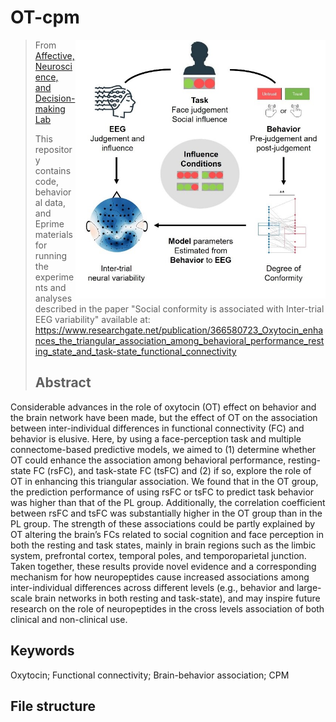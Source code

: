 # OT-cpm

<img src="https://github.com/andlab-um/Trust-untrust-face-judge/blob/main/main_structure.jpg" align="right" width="400px">

> From [Affective, Neuroscience, and Decision-making Lab](https://andlab-um.com)
>
> This repository contains code, behavioral data, and Eprime materials for running the experiments and analyses described in the paper "Social conformity is associated with Inter-trial EEG variability" available at: https://www.researchgate.net/publication/366580723_Oxytocin_enhances_the_triangular_association_among_behavioral_performance_resting_state_and_task-state_functional_connectivity
>
> ## Abstract
Considerable advances in the role of oxytocin (OT) effect on behavior and the brain network have been made, but the effect of OT on the association between inter-individual differences in functional connectivity (FC) and behavior is elusive. Here, by using a face-perception task and multiple connectome-based predictive models, we aimed to (1) determine whether OT could enhance the association among behavioral performance, resting-state FC (rsFC), and task-state FC (tsFC) and (2) if so, explore the role of OT in enhancing this triangular association. We found that in the OT group, the prediction performance of using rsFC or tsFC to predict task behavior was higher than that of the PL group. Additionally, the correlation coefficient between rsFC and tsFC was substantially higher in the OT group than in the PL group. The strength of these associations could be partly explained by OT altering the brain’s FCs related to social cognition and face perception in both the resting and task states, mainly in brain regions such as the limbic system, prefrontal cortex, temporal poles, and temporoparietal junction. Taken together, these results provide novel evidence and a corresponding mechanism for how neuropeptides cause increased associations among inter-individual differences across different levels (e.g., behavior and large-scale brain networks in both resting and task-state), and may inspire future research on the role of neuropeptides in the cross levels association of both clinical and non-clinical use.

## Keywords
Oxytocin; Functional connectivity; Brain-behavior association; CPM

## File structure

